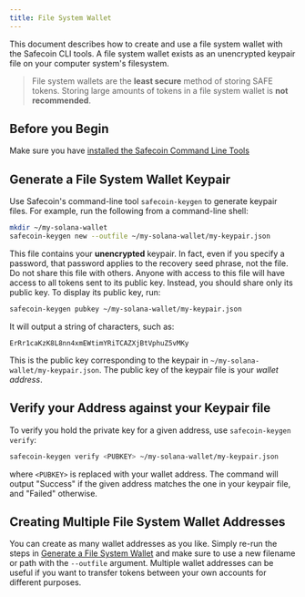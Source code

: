 ```yaml
---
title: File System Wallet
---
```


This document describes how to create and use a file system wallet with the
Safecoin CLI tools. A file system wallet exists as an unencrypted keypair file
on your computer system's filesystem.

> File system wallets are the **least secure** method of storing SAFE tokens. Storing large amounts of tokens in a file system wallet is **not recommended**.

## Before you Begin

Make sure you have
[installed the Safecoin Command Line Tools](../cli/install-solana-cli-tools.md)

## Generate a File System Wallet Keypair

Use Safecoin's command-line tool `safecoin-keygen` to generate keypair files. For
example, run the following from a command-line shell:

```bash
mkdir ~/my-solana-wallet
safecoin-keygen new --outfile ~/my-solana-wallet/my-keypair.json
```

This file contains your **unencrypted** keypair. In fact, even if you specify
a password, that password applies to the recovery seed phrase, not the file. Do
not share this file with others. Anyone with access to this file will have access
to all tokens sent to its public key. Instead, you should share only its public
key. To display its public key, run:

```bash
safecoin-keygen pubkey ~/my-solana-wallet/my-keypair.json
```

It will output a string of characters, such as:

```text
ErRr1caKzK8L8nn4xmEWtimYRiTCAZXjBtVphuZ5vMKy
```

This is the public key corresponding to the keypair in
`~/my-solana-wallet/my-keypair.json`. The public key of the keypair file is
your _wallet address_.

## Verify your Address against your Keypair file

To verify you hold the private key for a given address, use
`safecoin-keygen verify`:

```bash
safecoin-keygen verify <PUBKEY> ~/my-solana-wallet/my-keypair.json
```

where `<PUBKEY>` is replaced with your wallet address.
The command will output "Success" if the given address matches the
one in your keypair file, and "Failed" otherwise.

## Creating Multiple File System Wallet Addresses

You can create as many wallet addresses as you like. Simply re-run the
steps in [Generate a File System Wallet](#generate-a-file-system-wallet-keypair)
and make sure to use a new filename or path with the `--outfile` argument.
Multiple wallet addresses can be useful if you want to transfer tokens between
your own accounts for different purposes.
